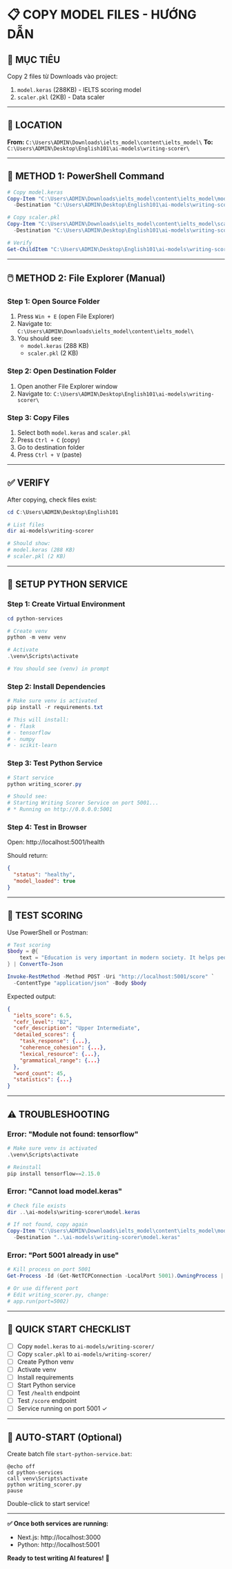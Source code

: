 # 📋 COPY MODEL FILES - HƯỚNG DẪN

## 🎯 **MỤC TIÊU**

Copy 2 files từ Downloads vào project:
1. `model.keras` (288KB) - IELTS scoring model
2. `scaler.pkl` (2KB) - Data scaler

---

## 📁 **LOCATION**

**From:** `C:\Users\ADMIN\Downloads\ielts_model\content\ielts_model\`
**To:** `C:\Users\ADMIN\Desktop\English101\ai-models\writing-scorer\`

---

## 🚀 **METHOD 1: PowerShell Command**

```powershell
# Copy model.keras
Copy-Item "C:\Users\ADMIN\Downloads\ielts_model\content\ielts_model\model.keras" `
  -Destination "C:\Users\ADMIN\Desktop\English101\ai-models\writing-scorer\model.keras"

# Copy scaler.pkl
Copy-Item "C:\Users\ADMIN\Downloads\ielts_model\content\ielts_model\scaler.pkl" `
  -Destination "C:\Users\ADMIN\Desktop\English101\ai-models\writing-scorer\scaler.pkl"

# Verify
Get-ChildItem "C:\Users\ADMIN\Desktop\English101\ai-models\writing-scorer\"
```

---

## 🖱️ **METHOD 2: File Explorer (Manual)**

### Step 1: Open Source Folder
1. Press `Win + E` (open File Explorer)
2. Navigate to: `C:\Users\ADMIN\Downloads\ielts_model\content\ielts_model\`
3. You should see:
   - `model.keras` (288 KB)
   - `scaler.pkl` (2 KB)

### Step 2: Open Destination Folder
1. Open another File Explorer window
2. Navigate to: `C:\Users\ADMIN\Desktop\English101\ai-models\writing-scorer\`

### Step 3: Copy Files
1. Select both `model.keras` and `scaler.pkl`
2. Press `Ctrl + C` (copy)
3. Go to destination folder
4. Press `Ctrl + V` (paste)

---

## ✅ **VERIFY**

After copying, check files exist:

```powershell
cd C:\Users\ADMIN\Desktop\English101

# List files
dir ai-models\writing-scorer

# Should show:
# model.keras (288 KB)
# scaler.pkl (2 KB)
```

---

## 🔧 **SETUP PYTHON SERVICE**

### Step 1: Create Virtual Environment

```powershell
cd python-services

# Create venv
python -m venv venv

# Activate
.\venv\Scripts\activate

# You should see (venv) in prompt
```

### Step 2: Install Dependencies

```powershell
# Make sure venv is activated
pip install -r requirements.txt

# This will install:
# - flask
# - tensorflow
# - numpy
# - scikit-learn
```

### Step 3: Test Python Service

```powershell
# Start service
python writing_scorer.py

# Should see:
# Starting Writing Scorer Service on port 5001...
# * Running on http://0.0.0.0:5001
```

### Step 4: Test in Browser

Open: http://localhost:5001/health

Should return:
```json
{
  "status": "healthy",
  "model_loaded": true
}
```

---

## 🧪 **TEST SCORING**

Use PowerShell or Postman:

```powershell
# Test scoring
$body = @{
    text = "Education is very important in modern society. It helps people to develop skills and knowledge. Many students study hard to achieve their goals. Teachers play a crucial role in the learning process. They provide guidance and support to students."
} | ConvertTo-Json

Invoke-RestMethod -Method POST -Uri "http://localhost:5001/score" `
  -ContentType "application/json" -Body $body
```

Expected output:
```json
{
  "ielts_score": 6.5,
  "cefr_level": "B2",
  "cefr_description": "Upper Intermediate",
  "detailed_scores": {
    "task_response": {...},
    "coherence_cohesion": {...},
    "lexical_resource": {...},
    "grammatical_range": {...}
  },
  "word_count": 45,
  "statistics": {...}
}
```

---

## ⚠️ **TROUBLESHOOTING**

### Error: "Module not found: tensorflow"
```powershell
# Make sure venv is activated
.\venv\Scripts\activate

# Reinstall
pip install tensorflow==2.15.0
```

### Error: "Cannot load model.keras"
```powershell
# Check file exists
dir ..\ai-models\writing-scorer\model.keras

# If not found, copy again
Copy-Item "C:\Users\ADMIN\Downloads\ielts_model\content\ielts_model\model.keras" `
  -Destination "..\ai-models\writing-scorer\model.keras"
```

### Error: "Port 5001 already in use"
```powershell
# Kill process on port 5001
Get-Process -Id (Get-NetTCPConnection -LocalPort 5001).OwningProcess | Stop-Process

# Or use different port
# Edit writing_scorer.py, change:
# app.run(port=5002)
```

---

## 🎯 **QUICK START CHECKLIST**

- [ ] Copy `model.keras` to `ai-models/writing-scorer/`
- [ ] Copy `scaler.pkl` to `ai-models/writing-scorer/`
- [ ] Create Python venv
- [ ] Activate venv
- [ ] Install requirements
- [ ] Start Python service
- [ ] Test `/health` endpoint
- [ ] Test `/score` endpoint
- [ ] Service running on port 5001 ✓

---

## 🔄 **AUTO-START (Optional)**

Create batch file `start-python-service.bat`:

```batch
@echo off
cd python-services
call venv\Scripts\activate
python writing_scorer.py
pause
```

Double-click to start service!

---

**✅ Once both services are running:**
- Next.js: http://localhost:3000
- Python: http://localhost:5001

**Ready to test writing AI features!** 🎉

